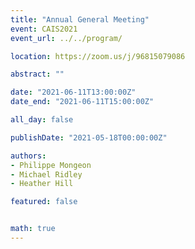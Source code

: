 ```yaml
---
title: "Annual General Meeting"
event: CAIS2021
event_url: ../../program/

location: https://zoom.us/j/96815079086

abstract: ""

date: "2021-06-11T13:00:00Z"
date_end: "2021-06-11T15:00:00Z"

all_day: false

publishDate: "2021-05-18T00:00:00Z"

authors:
- Philippe Mongeon
- Michael Ridley
- Heather Hill

featured: false


math: true
---
```

